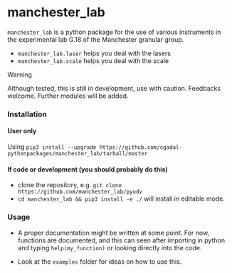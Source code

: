 # manchester_lab

`manchester_lab` is a python package for the use of various instruments in the experimental lab G.18 of the Manchester granular group.

- `manchester_lab.laser` helps you deal with the lasers
- `manchester_lab.scale` helps you deal with the scale

> [!WARNING]  
> Although tested, this is still in development, use with caution. Feedbacks welcome. Further modules will be added.

### Installation

#### User only

Using `pip3 install --upgrade https://github.com/cgadal-pythonpackages/manchester_lab/tarball/master`

#### If code or development (you should probably do this)

- clone the repository, e.g. `git clone https://github.com/manchester_lab/pyudv`
- `cd manchester_lab && pip3 install -e ./` will install in editable mode.


### Usage

- A proper documentation might be written at some point. For now, functions are documented, and this can seen after importing in python and typing `help(my_function)` or looking directly into the code.

- Look at the `examples` folder for ideas on how to use this.